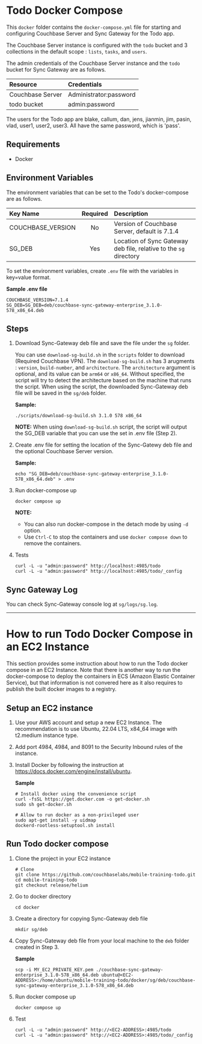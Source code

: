 # Todo Docker Compose

This `docker` folder contains the `docker-compose.yml` file for starting and configuring Couchbase Server and Sync Gateway for the Todo app. 

The Couchbase Server instance is configured with the `todo` bucket and 3 collections in the default scope : `lists`, `tasks`, and `users`. 

The admin credentials of the Couchbase Server instance and the `todo` bucket for Sync Gateway are as follows.

| Resource | Credentials |
| :----------- | :----------- |
| Couchbase Server | Administrator:password |
| todo bucket | admin:password |

The users for the Todo app are blake, callum, dan, jens, jianmin, jim, pasin, vlad, user1, user2, user3. All have the same password, which is 'pass'. 

## Requirements

- Docker

## Environment Variables

The environment variables that can be set to the Todo's docker-compose are as follows.

| Key Name | Required | Description |
| :----------- | :-----------: | :----------- |
| COUCHBASE_VERSION | No  | Version of Couchbase Server, default is 7.1.4  |
| SG_DEB            | Yes | Location of Sync Gateway deb file, relative to the `sg` directory |

To set the environment variables, create `.env` file with the variables in key=value format.

**Sample .env file**
```
COUCHBASE_VERSION=7.1.4
SG_DEB=SG_DEB=deb/couchbase-sync-gateway-enterprise_3.1.0-578_x86_64.deb
```

## Steps

1. Download Sync-Gateway deb file and save the file under the `sg` folder. 

   You can use `download-sg-build.sh` in the `scripts` folder to download (Required Couchbase VPN). The `download-sg-build.sh` has 3 arugments : `version`, `build-number`, and `architecture`. The `architecture` argument is optional, and its value can be `arm64` or `x86_64`. Without specified, the script will try to detect the architecture based on the machine that runs the script. When using the script, the downloaded Sync-Gateway deb file will be saved in the `sg/deb` folder.
   
   **Sample:**
   ```
   ./scripts/download-sg-build.sh 3.1.0 578 x86_64
   ```

   **NOTE:** When using `download-sg-build.sh` script, the script will output the SG_DEB variable that you can use the set in .env file (Step 2).
  
2. Create .env file for setting the location of the Sync-Gatewy deb file and the optional Couchbase Server version.

   **Sample:**

   ```
   echo "SG_DEB=deb/couchbase-sync-gateway-enterprise_3.1.0-578_x86_64.deb" > .env 
   ```
   
3. Run docker-compose up
 
   ```
   docker compose up
   ```
   
   **NOTE:** 
   
   * You can also run docker-compose in the detach mode by using `-d` option.
   * Use `Ctrl-C` to stop the containers and use `docker compose down` to remove the containers.
   
4. Tests

   ```
   curl -L -u "admin:password" http://localhost:4985/todo
   curl -L -u "admin:password" http://localhost:4985/todo/_config
   ```
    
## Sync Gateway Log

You can check Sync-Gateway console log at `sg/logs/sg.log`. 

---

# How to run Todo Docker Compose in an EC2 Instance

This section provides some instruction about how to run the Todo docker compose in an EC2 Instance. Note that there is another way to run the docker-compose to deploy the containers in ECS (Amazon Elastic Container Service), but that information is not convered here as it also requires to publish the built docker images to a registry.

## Setup an EC2 instance

1. Use your AWS account and setup a new EC2 Instance. The recommendation is to use Ubuntu, 22.04 LTS, x84_64 image with t2.medium instance type.

2. Add port 4984, 4984, and 8091 to the Security Inbound rules of the instance.

3. Install Docker by following the instruction at https://docs.docker.com/engine/install/ubuntu.

   **Sample**
   ```
   # Install docker using the convenience script 
   curl -fsSL https://get.docker.com -o get-docker.sh
   sudo sh get-docker.sh
   
   # Allow to run docker as a non-privileged user
   sudo apt-get install -y uidmap
   dockerd-rootless-setuptool.sh install
   ```

## Run Todo docker compose

1. Clone the project in your EC2 instance

   ```
   # Clone
   git clone https://github.com/couchbaselabs/mobile-training-todo.git
   cd mobile-training-todo
   git checkout release/helium
   ```

2. Go to docker directory

   ```
   cd docker
   ```

3. Create a directory for copying Sync-Gateway deb file

   ```
   mkdir sg/deb
   ```

4. Copy Sync-Gateway deb file from your local machine to the `deb` folder created in Step 3.
   
   **Sample**
   ```
   scp -i MY_EC2_PRIVATE_KEY.pem ./couchbase-sync-gateway-enterprise_3.1.0-578_x86_64.deb ubuntu@<EC2-ADDRESS>:/home/ubuntu/mobile-training-todo/docker/sg/deb/couchbase-sync-gateway-enterprise_3.1.0-578_x86_64.deb
   ```
   
5. Run docker compose up

   ```
   docker compose up
   ```
6. Test
   
   ```
   curl -L -u "admin:password" http://<EC2-ADDRESS>:4985/todo
   curl -L -u "admin:password" http://<EC2-ADDRESS>:4985/todo/_config
   ```
